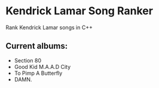 # Kendrick Lamar Song Ranker
Rank Kendrick Lamar songs in C++

## Current albums:
- Section 80
- Good Kid M.A.A.D City
- To Pimp A Butterfly
- DAMN.
